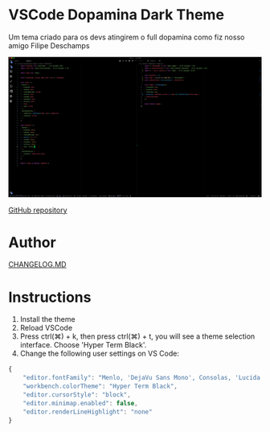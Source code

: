 # VSCode Dopamina Dark Theme

Um tema criado para os devs atingirem o full dopamina como fiz nosso amigo Filipe Deschamps

![ScreenShot Theme](https://raw.githubusercontent.com/jaccon/punkdarktheme/master/static/2.png)

[GitHub repository](https://github.com/jaccon/dopaminadarktheme)

# Author

[CHANGELOG.MD](http://jaccon.com.br)

# Instructions

1. Install the theme
2. Reload VSCode
3. Press ctrl(⌘) + k, then press ctrl(⌘) + t, you will see a theme selection interface. Choose 'Hyper Term Black'.
4. Change the following user settings on VS Code:

```javascript
{
    "editor.fontFamily": "Menlo, 'DejaVu Sans Mono', Consolas, 'Lucida Console', monospace",
    "workbench.colorTheme": "Hyper Term Black",
    "editor.cursorStyle": "block",
    "editor.minimap.enabled": false,
    "editor.renderLineHighlight": "none"
}
```
